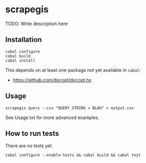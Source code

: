 # scrapegis

TODO: Write description here

## Installation

    cabal configure
    cabal build
    cabal install

This depends on at least one package not yet available in `cabal`: 

 - https://github.com/docopt/docopt.hs

## Usage

    scrapegis query --csv "QUERY_STRING = BLAH" > output.csv

See Usage.txt for more advanced examples.

## How to run tests

There are no tests yet.

```
cabal configure --enable-tests && cabal build && cabal test
```
